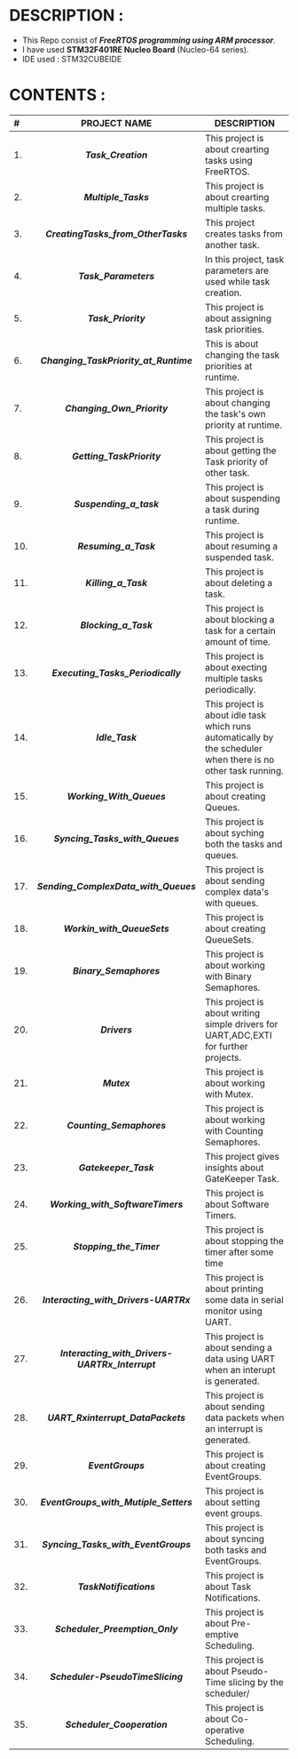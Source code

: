 # DESCRIPTION  :

- This Repo consist of ***FreeRTOS programming using ARM processor***.
- I have used **STM32F401RE Nucleo Board** (Nucleo-64 series).
- IDE used : STM32CUBEIDE
  

# CONTENTS  :

| # |  PROJECT NAME | DESCRIPTION |
| :--- | :------------: | ----------- |
|  1.  |  ***Task_Creation***  |  This project is about crearting tasks using FreeRTOS. |
|  2.  |  ***Multiple_Tasks***  |  This project is about crearting multiple tasks.  |
|  3.  |  ***CreatingTasks_from_OtherTasks***  |  This project creates tasks from another task.  |
|  4.  |   ***Task_Parameters***  |  In this project, task parameters are used while task creation.  |
|  5.  |  ***Task_Priority***  |  This project is about assigning task priorities.  |
|  6.  |  ***Changing_TaskPriority_at_Runtime***  |   This is about changing the task priorities at runtime.  |
|  7.  |  ***Changing_Own_Priority***  |  This project is about changing the task's own priority at runtime.  |
|  8.  |  ***Getting_TaskPriority***  |  This project is about getting the Task priority of other task.  |
|  9.  |  ***Suspending_a_task***  |  This project is about suspending a task during runtime.  |
|  10.  |  ***Resuming_a_Task***  |  This project is about resuming a suspended task.  |
|  11.  |   ***Killing_a_Task***   |  This project is about deleting a task.  |
|  12.  |   ***Blocking_a_Task***  |  This project is about blocking a task for a certain amount of time.  |
|  13.  |   ***Executing_Tasks_Periodically***  |   This project is about execting multiple tasks periodically.  |
|  14.  |   ***Idle_Task***   |  This project is about idle task which runs automatically by the scheduler when there is no other task running.  |
|  15.  |  ***Working_With_Queues***  |   This project is about creating Queues.  |
|  16.  |  ***Syncing_Tasks_with_Queues***  |  This project is about syching both the tasks and queues.  |
|  17.  |  ***Sending_ComplexData_with_Queues***  |  This project is about sending complex data's with queues.  |
|  18.  |  ***Workin_with_QueueSets***  |  This project is about creating QueueSets.  |
|  19.  |  ***Binary_Semaphores***  |   This project is about working with Binary Semaphores.  |
|  20.  |   ***Drivers***  |   This project is about writing simple drivers for UART,ADC,EXTI for further projects.  |
|  21.  |   ***Mutex***  |  This project is about working with Mutex.  |
|  22.  |   ***Counting_Semaphores***  |  This project is about working with Counting Semaphores.  |
|  23.  |  ***Gatekeeper_Task***  |  This project gives insights about GateKeeper Task.  |
|  24.  |   ***Working_with_SoftwareTimers***  |  This project is about Software Timers.  |
|  25.  |  ***Stopping_the_Timer***  |  This project is about stopping the timer after some time  |
|  26.  |  ***Interacting_with_Drivers-UARTRx***  |  This project is about printing some data in serial monitor using UART. |
|  27.  |  ***Interacting_with_Drivers-UARTRx_Interrupt***  |  This project is about sending a data using UART when an interupt is generated.  |
|  28.  |  ***UART_Rxinterrupt_DataPackets***  |  This project is about sending data packets when an interrupt is generated.  |
|  29.  |  ***EventGroups***  |  This project is about creating EventGroups.  |
|  30.  |  ***EventGroups_with_Mutiple_Setters***  |  This project is about setting event groups.  |
|  31.  |  ***Syncing_Tasks_with_EventGroups***  |  This project is about syncing both tasks and EventGroups.  |
|  32.  |  ***TaskNotifications***  |  This project is about Task Notifications.  |
|  33.  |  ***Scheduler_Preemption_Only***  |  This project is about Pre-emptive Scheduling.  |
|  34.  |  ***Scheduler-PseudoTimeSlicing***  |  This project is about Pseudo-Time slicing by the scheduler/  |
|  35.  |  ***Scheduler_Cooperation***  |  This project is about Co-operative Scheduling.  |

